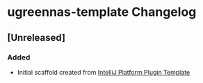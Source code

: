 <!-- Keep a Changelog guide -> https://keepachangelog.com -->

# ugreennas-template Changelog

## [Unreleased]
### Added
- Initial scaffold created from [IntelliJ Platform Plugin Template](https://github.com/JetBrains/intellij-platform-plugin-template)
